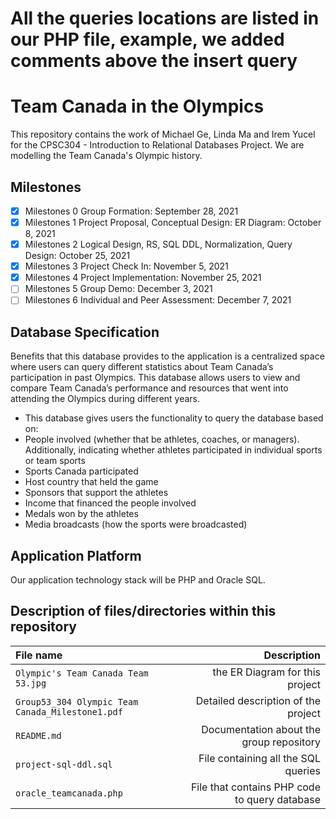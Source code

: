 # All the queries locations are listed in our PHP file, example, we added comments above the insert query #

# Team Canada in the Olympics

This repository contains the work of Michael Ge, Linda Ma and Irem Yucel for the CPSC304 - Introduction to Relational Databases Project. We are modelling the Team Canada's Olympic history.


## Milestones

- [x] Milestones 0 Group Formation: September 28, 2021
- [x] Milestones 1 Project Proposal, Conceptual Design: ER Diagram: October 8, 2021
- [x] Milestones 2 Logical Design, RS, SQL DDL, Normalization, Query Design: October 25, 2021 
- [x] Milestones 3 Project Check In: November 5, 2021
- [x] Milestones 4 Project Implementation: November 25, 2021
- [ ] Milestones 5 Group Demo: December 3, 2021
- [ ] Milestones 6 Individual and Peer Assessment: December 7, 2021

## Database Specification

Benefits that this database provides to the application is a centralized space where users can query different statistics about Team Canada’s participation in past Olympics. This database allows users to view and compare Team Canada’s performance and resources that went into attending the Olympics during different years. 

- This database gives users the functionality to query the database based on:
- People involved (whether that be athletes, coaches, or managers). Additionally, indicating whether athletes participated in individual sports or team sports
- Sports Canada participated 
- Host country that held the game
- Sponsors that support the athletes 
- Income that financed the people involved 
- Medals won by the athletes
- Media broadcasts (how the sports were broadcasted)


## Application Platform

Our application technology stack will be PHP and Oracle SQL.


## Description of files/directories within this repository

| File name | Description |
| :--- | ---: |
| `Olympic's Team Canada Team 53.jpg` | the ER Diagram for this project |
| `Group53_304 Olympic Team Canada_Milestone1.pdf` | Detailed description of the project |
| `README.md` | Documentation about the group repository |
| `project-sql-ddl.sql` | File containing all the SQL queries |
| `oracle_teamcanada.php`| File that contains PHP code to query database |



